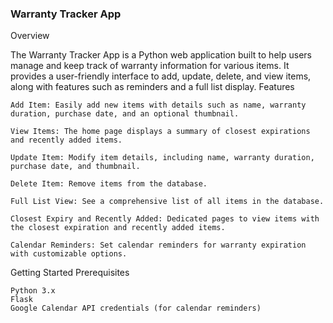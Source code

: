 ### Warranty Tracker App
Overview

The Warranty Tracker App is a Python web application built to help users manage and keep track of warranty information for various items. It provides a user-friendly interface to add, update, delete, and view items, along with features such as reminders and a full list display.
Features

    Add Item: Easily add new items with details such as name, warranty duration, purchase date, and an optional thumbnail.

    View Items: The home page displays a summary of closest expirations and recently added items.

    Update Item: Modify item details, including name, warranty duration, purchase date, and thumbnail.

    Delete Item: Remove items from the database.

    Full List View: See a comprehensive list of all items in the database.

    Closest Expiry and Recently Added: Dedicated pages to view items with the closest expiration and recently added items.

    Calendar Reminders: Set calendar reminders for warranty expiration with customizable options.

Getting Started
Prerequisites

    Python 3.x
    Flask
    Google Calendar API credentials (for calendar reminders)